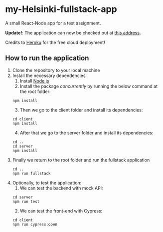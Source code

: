 
# my-Helsinki-fullstack-app

A small React-Node app for a test assignment.

**Update!**: The application can now be checked out at [this address](https://blooming-journey-14473.herokuapp.com/). 

Credits to [Heroku](https://www.heroku.com) for the free cloud deployment!

## How to run the application

1. Clone the repository to your local machine
2. Install the necessary dependencies
    1. Install [Node.js](https://nodejs.org/en/)
    2. Install the package *concurrently* by running the below command at the root folder:
    ```
    npm install
    ```
    3. Then we go to the client folder and install its dependencies:
    ```
    cd client
    npm install
    ```
    4. After that we go to the server folder and install its dependencies:
    ```
    cd ..
    cd server
    npm install
    ```
3. Finally we return to the root folder and run the fullstack application
    ```
    cd ..
    npm run fullstack
    ```
4. Optionally, to test the application:
    1. We can test the backend with mock API:
    ```
    cd server
    npm run test
    ```
    2. We can test the front-end with Cypress:
    ```
    cd client
    npm run cypress:open
    ```
    
